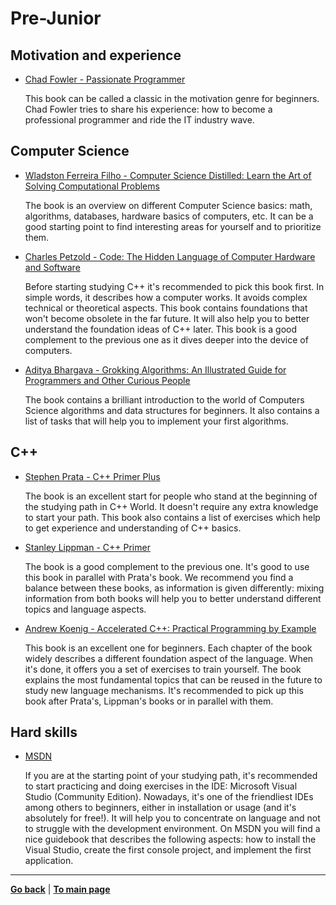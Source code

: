 # Pre-Junior

## Motivation and experience

- [Chad Fowler - Passionate Programmer](https://www.amazon.com/Passionate-Programmer-Remarkable-Development-Pragmatic-ebook/dp/B00AYQNR5U)

    This book can be called a classic in the motivation genre for beginners. Chad Fowler tries to share his experience: how to become a professional programmer and ride the IT industry wave.


## Computer Science

- [Wladston Ferreira Filho - Computer Science Distilled: Learn the Art of Solving Computational Problems](https://www.amazon.com/Computer-Science-Distilled-Computational-Problems/dp/0997316020)

    The book is an overview on different Computer Science basics: math, algorithms, databases, hardware basics of computers, etc. It can be a good starting point to find interesting areas for yourself and to prioritize them. 
    
- [Charles Petzold - Code: The Hidden Language of Computer Hardware and Software](https://www.amazon.com/Code-Language-Computer-Hardware-Software/dp/0735611319)

    Before starting studying C++ it's recommended to pick this book first. In simple words, it describes how a computer works. It avoids complex technical or theoretical aspects. This book contains foundations that won't become obsolete in the far future. It will also help you to better understand the foundation ideas of C++ later. This book is a good complement to the previous one as it dives deeper into the device of computers.

- [Aditya Bhargava  - Grokking Algorithms: An Illustrated Guide for Programmers and Other Curious People](https://www.amazon.com/Grokking-Algorithms-illustrated-programmers-curious/dp/1617292230)

    The book contains a brilliant introduction to the world of Computers Science algorithms and data structures for beginners. It also contains a list of tasks that will help you to implement your first algorithms.


## C++

- [Stephen Prata - C++ Primer Plus](https://www.amazon.com/Primer-Plus-6th-Developers-Library/dp/0321776402)

    The book is an excellent start for people who stand at the beginning of the studying path in C++ World. It doesn't require any extra knowledge to start your path. This book also contains a list of exercises which help to get experience and understanding of C++ basics.

- [Stanley Lippman - C++ Primer](https://www.amazon.com/Primer-5th-Stanley-B-Lippman/dp/0321714113)

    The book is a good complement to the previous one. It's good to use this book in parallel with Prata's book. We recommend you find a balance between these books, as information is given differently: mixing information from both books will help you to better understand different topics and language aspects.

- [Andrew Koenig - Accelerated C++: Practical Programming by Example](https://www.amazon.com/Accelerated-C-Practical-Programming-Example/dp/020170353X)

    This book is an excellent one for beginners. Each chapter of the book widely describes a different foundation aspect of the language. When it's done, it offers you a set of exercises to train yourself. The book explains the most fundamental topics that can be reused in the future to study new language mechanisms. It's recommended to pick up this book after Prata's, Lippman's books or in parallel with them.


## Hard skills

- [MSDN](https://docs.microsoft.com/en-us/cpp/build/vscpp-step-0-installation?view=msvc-160)

    If you are at the starting point of your studying path, it's recommended to start practicing and doing exercises in the IDE: Microsoft Visual Studio (Community Edition). Nowadays, it's one of the friendliest IDEs among others to beginners, either in installation or usage (and it's absolutely for free!). It will help you to concentrate on language and not to struggle with the development environment. On MSDN you will find a nice guidebook that describes the following aspects: how to install the Visual Studio, create the first console project, and implement the first application.

---

[**Go back**](Overview.md) | [**To main page**](../../README.md)